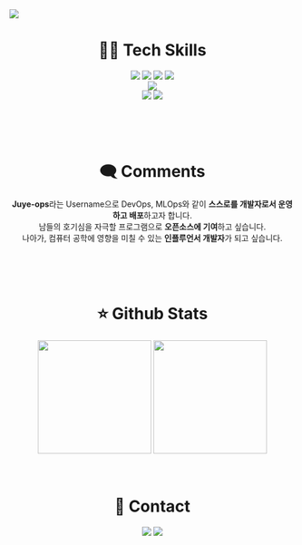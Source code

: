 <img src="https://capsule-render.vercel.app/api?type=transparent&height=250&section=header&text=Kim%20Ju-Yeop&fontColor=9370DB&fontSize=70&fontAlignY=40&desc=AI/Infra%20Developer%20">

<center>

# 🧑‍💻 Tech Skills

<img src="https://img.shields.io/badge/Python-3776AB?style=flat&logo=Python&logoColor=white"/>
<img src="https://img.shields.io/badge/Tensorflow-FF6F00?style=flat&logo=Tensorflow&logoColor=white"/>
<img src="https://img.shields.io/badge/PyTorch-EE4C2C?style=flat&logo=PyTorch&logoColor=white"/>
<img src="https://img.shields.io/badge/Keras-D00000?style=flat&logo=Keras&logoColor=white"/>
<br>
<img src="https://img.shields.io/badge/Docker-2496ED?style=flat&logo=Docker&logoColor=white"/>
<br>
<img src="https://img.shields.io/badge/GitHub-181717?style=flat&logo=GitHub&logoColor=white"/>
<img src="https://img.shields.io/badge/GitLab-FC6D26?style=flat&logo=GitLab&logoColor=white"/>

<br><br><br>

# 🗨 Comments

**Juye-ops**라는 Username으로 DevOps, MLOps와 같이 **스스로를 개발자로서 운영하고 배포**하고자 합니다.  
남들의 호기심을 자극할 프로그램으로  **오픈소스에 기여**하고 싶습니다.  
나아가, 컴퓨터 공학에 영향을 미칠 수 있는 **인플루언서 개발자**가 되고 싶습니다.  

<br><br><br>

# ⭐ Github Stats
<a href="https://github.com/juye-ops/"><img height=200px src="https://github-readme-stats.vercel.app/api?username=juye-ops&show_icons=true&theme=swift"></a>
<a href="https://github.com/juye-ops/"><img height=200px src="https://github-readme-stats.vercel.app/api/top-langs/?username=juye-ops&layout=compact"></a>
<br><br><br>

# 🤝 Contact

<a href="https://bit.ly/3yjzHLB"><img src="https://img.shields.io/badge/Notion-DDDDDD?style=flat&logo=Notion&logoColor=black"/></a>
<a href="mailto:kjye.ops@gmail.com"><img src="https://img.shields.io/badge/Gmail-EA4335?style=flat&logo=Gmail&logoColor=white"/></a>

</center>